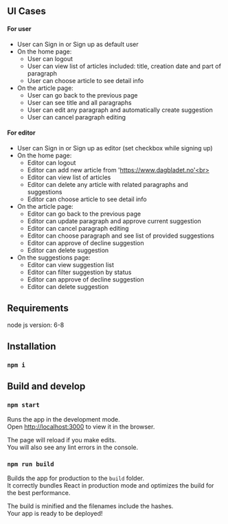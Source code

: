 ## UI Cases

#### For user

- User can Sign in or Sign up as default user<br>
- On the home page:<br>
    * User can logout<br>
    * User can view list of articles included: title, creation date and part of paragraph<br>
    * User can choose article to see detail info
- On the article page:<br>
    * User can go back to the previous page<br>
    * User can see title and all paragraphs<br>
    * User can edit any paragraph and automatically create suggestion<br>
    * User can cancel paragraph editing<br>
    
#### For editor

- User can Sign in or Sign up as editor (set checkbox while signing up)<br>
- On the home page:<br>
    * Editor can logout<br>
    * Editor can add new article from 'https://www.dagbladet.no'<br>
    * Editor can view list of articles<br>
    * Editor can delete any article with related paragraphs and suggestions<br>
    * Editor can choose article to see detail info
- On the article page:<br>
    * Editor can go back to the previous page<br>
    * Editor can update paragraph and approve current suggestion<br>
    * Editor can cancel paragraph editing<br>
    * Editor can choose paragraph and see list of provided suggestions<br>
    * Editor can approve of decline suggestion<br>
    * Editor can delete suggestion<br>
- On the suggestions page:<br>
    * Editor can view suggestion list<br>
    * Editor can filter suggestion by status<br>
    * Editor can approve of decline suggestion<br>
    * Editor can delete suggestion<br>

## Requirements

node js version: 6-8 <br>

## Installation

### `npm i`

## Build and develop

### `npm start`

Runs the app in the development mode.<br>
Open [http://localhost:3000](http://localhost:3000) to view it in the browser.

The page will reload if you make edits.<br>
You will also see any lint errors in the console.


### `npm run build`

Builds the app for production to the `build` folder.<br>
It correctly bundles React in production mode and optimizes the build for the best performance.

The build is minified and the filenames include the hashes.<br>
Your app is ready to be deployed!